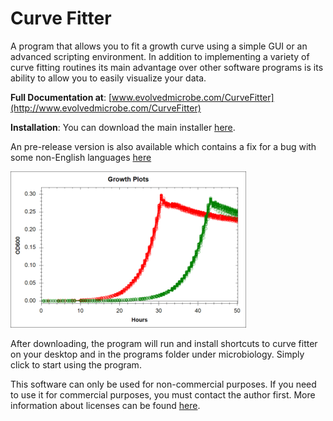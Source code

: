 # Curve Fitter 

A program that allows you to fit a growth curve using a simple GUI or an advanced scripting environment.  In addition to implementing a variety of curve fitting routines its main advantage over other software programs is its ability to allow you to easily visualize your data.



**Full Documentation at**: [www.evolvedmicrobe.com/CurveFitter](http://www.evolvedmicrobe.com/CurveFitter)

**Installation**: You can download the main installer [here](http://www.evolvedmicrobe.com/CurveFitter/Installers/InstallCurveFitter.msi).

An pre-release version is also available which contains a fix for a bug with some non-English languages [here](http://www.evolvedmicrobe.com/CurveFitter/Installers/InstallCurveFitter.msi)


![Growth Curve Image](Documentation/GrowthPlots.png?raw=true "Growth Plots")


After downloading, the program will run and  install shortcuts to curve fitter on your desktop and in the  programs folder under microbiology. Simply click to start using the program.

This software can only be used for non-commercial purposes.  If you need to use it for commercial purposes, you must contact the author first.  More information about licenses can be found [here](http://www.evolvedmicrobe.com/CurveFitter/Licenses.html).

